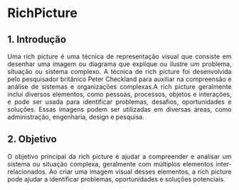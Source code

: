 # RichPicture

## 1. Introdução

<p align="justify">
    Uma rich picture é uma técnica de representação visual que consiste em desenhar uma imagem ou diagrama que explique ou ilustre um problema, situação ou sistema complexo. A técnica de rich picture foi desenvolvida pelo pesquisador britânico Peter Checkland para auxiliar na compreensão e análise de sistemas e organizações complexas.A rich picture geralmente inclui diversos elementos, como pessoas, processos, objetos e interações, e pode ser usada para identificar problemas, desafios, oportunidades e soluções. Essas imagens podem ser utilizadas em diversas áreas, como administração, engenharia, design e pesquisa.
</p>

## 2. Objetivo
<p align="justify">
    O objetivo principal da rich picture é ajudar a compreender e analisar um sistema ou situação complexa, geralmente com múltiplos elementos inter-relacionados. Ao criar uma imagem visual desses elementos, a rich picture pode ajudar a identificar problemas, oportunidades e soluções potenciais.
</p>
